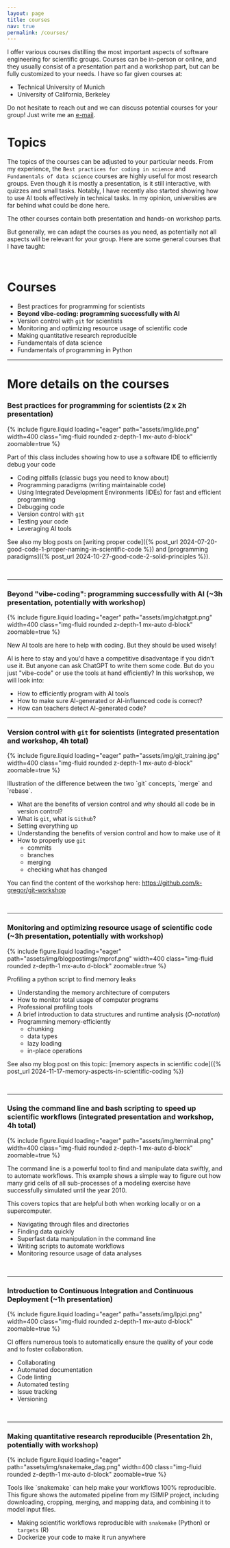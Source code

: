 ```yaml
---
layout: page
title: courses
nav: true
permalink: /courses/
---
```


I offer various courses distilling the most important aspects of software engineering for scientific groups.
Courses can be in-person or online, and they usually consist of a presentation part and a workshop part, but can be fully customized to your needs.
I have so far given courses at:

- Technical University of Munich
- University of California, Berkeley

Do not hesitate to reach out and we can discuss potential courses for your group! Just write me an [e-mail](mailto:konstantin.gregor@posteo.de).

# Topics

The topics of the courses can be adjusted to your particular needs. 
From my experience, the `Best practices for coding in science` and `Fundamentals of data science` courses are highly useful for most research groups. Even though it is mostly a presentation, is it still interactive, with quizzes and small tasks.
Notably, I have recently also started showing how to use AI tools effectively in technical tasks. In my opinion, universities are far behind what could be done here.

The other courses contain both presentation and hands-on workshop parts.

But generally, we can adapt the courses as you need, as potentially not all aspects will be relevant for your group. Here are some general courses that I have taught:

<br/>

# Courses

- Best practices for programming for scientists
- <b>Beyond vibe-coding: programming successfully with AI</b>
- Version control with `git` for scientists
- Monitoring and optimizing resource usage of scientific code
- Making quantitative research reproducible
- Fundamentals of data science
- Fundamentals of programming in Python


<hr/>

# More details on the courses

### Best practices for programming for scientists (2 x 2h presentation)

{% include figure.liquid loading="eager" path="assets/img/ide.png" width=400 class="img-fluid rounded z-depth-1 mx-auto d-block" zoomable=true %}
<div class="caption">
    Part of this class includes showing how to use a software IDE to efficiently debug your code
</div>

- Coding pitfalls (classic bugs you need to know about)
- Programming paradigms (writing maintainable code)
- Using Integrated Development Environments (IDEs) for fast and efficient programming
- Debugging code
- Version control with `git`
- Testing your code
- Leveraging AI tools

See also my blog posts on [writing proper code]({% post_url 2024-07-20-good-code-1-proper-naming-in-scientific-code %}) and [programming paradigms]({% post_url 2024-10-27-good-code-2-solid-principles %}).

<br/>

<hr/>

### Beyond "vibe-coding": programming successfully with AI (~3h presentation, potentially with workshop)

{% include figure.liquid loading="eager" path="assets/img/chatgpt.png" width=400 class="img-fluid rounded z-depth-1 mx-auto d-block" zoomable=true %}
<div class="caption">
    New AI tools are here to help with coding. But they should be used wisely!
</div>


AI is here to stay and you'd have a competitive disadvantage if you didn't use it. But anyone can ask ChatGPT to write them some code. But do you just "vibe-code" or use the tools at hand efficiently? In this workshop, we will look into:

- How to efficiently program with AI tools
- How to make sure AI-generated or AI-influenced code is correct?
- How can teachers detect AI-generated code?


<hr/>

### Version control with `git` for scientists (integrated presentation and workshop, 4h total)

{% include figure.liquid loading="eager" path="assets/img/git_training.jpg" width=400 class="img-fluid rounded z-depth-1 mx-auto d-block" zoomable=true %}
<div class="caption">
    Illustration of the difference between the two `git` concepts, `merge` and `rebase`.
</div>

- What are the benefits of version control and why should all code be in version control?
- What is `git`, what is `Github`?
- Setting everything up
- Understanding the benefits of version control and how to make use of it
- How to properly use `git`
  - commits
  - branches
  - merging
  - checking what has changed
  
You can find the content of the workshop here: <a href="https://github.com/k-gregor/git-workshop">https://github.com/k-gregor/git-workshop</a>
  
<br/>


<hr/>

### Monitoring and optimizing resource usage of scientific code (~3h presentation, potentially with workshop)

{% include figure.liquid loading="eager" path="assets/img/blogpostimgs/mprof.png" width=400 class="img-fluid rounded z-depth-1 mx-auto d-block" zoomable=true %}
<div class="caption">
    Profiling a python script to find memory leaks
</div>

- Understanding the memory architecture of computers
- How to monitor total usage of computer programs
- Professional profiling tools
- A brief introduction to data structures and runtime analysis (*O-notation*)
- Programming memory-efficiently
	- chunking
	- data types
	- lazy loading
	- in-place operations

See also my blog post on this topic: [memory aspects in scientific code]({% post_url 2024-11-17-memory-aspects-in-scientific-coding %})

<br/>


<hr/>

### Using the command line and bash scripting to speed up scientific workflows (integrated presentation and workshop, 4h total)

{% include figure.liquid loading="eager" path="assets/img/terminal.png" width=400 class="img-fluid rounded z-depth-1 mx-auto d-block" zoomable=true %}
<div class="caption">
    The command line is a powerful tool to find and manipulate data swiftly, and to automate workflows. This example shows a simple way to figure out how many grid cells of all sub-processes of a modeling exercise have successfully simulated until the year 2010.
</div>

This covers topics that are helpful both when working locally or on a supercomputer.

- Navigating through files and directories
- Finding data quickly
- Superfast data manipulation in the command line
- Writing scripts to automate workflows
- Monitoring resource usage of data analyses

<br/>


<hr/>

### Introduction to Continuous Integration and Continuous Deployment (~1h presentation)

{% include figure.liquid loading="eager" path="assets/img/lpjci.png" width=400 class="img-fluid rounded z-depth-1 mx-auto d-block" zoomable=true %}
<div class="caption">
    CI offers numerous tools to automatically ensure the quality of your code and to foster collaboration.
</div>

- Collaborating
- Automated documentation
- Code linting
- Automated testing
- Issue tracking
- Versioning

<br/>


<hr/>

### Making quantitative research reproducible (Presentation 2h, potentially with workshop)


{% include figure.liquid loading="eager" path="assets/img/snakemake_dag.png" width=400 class="img-fluid rounded z-depth-1 mx-auto d-block" zoomable=true %}
<div class="caption">
    Tools like `snakemake` can help make your workflows 100% reproducible. This figure shows the automated pipeline from my ISIMIP project, including downloading, cropping, merging, and mapping data, and combining it to model input files.
</div>


- Making scientific workflows reproducible with `snakemake` (Python) or `targets` (R)
- Dockerize your code to make it run anywhere
